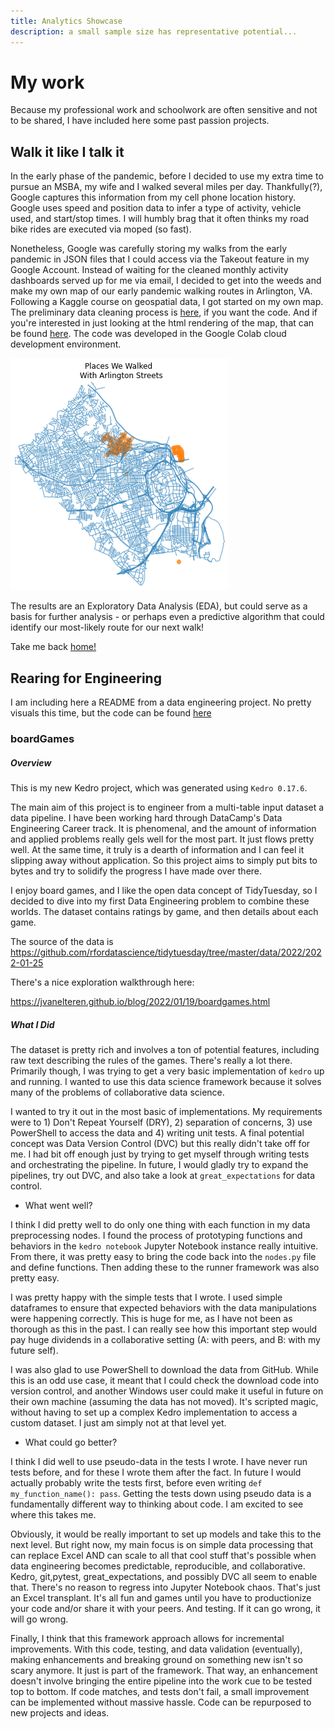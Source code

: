 ```yaml
---
title: Analytics Showcase
description: a small sample size has representative potential...
---
```

# My work

Because my professional work and schoolwork are often sensitive and not to be shared, I have included here some past passion projects.

## Walk it like I talk it

In the early phase of the pandemic, before I decided to use my extra time to pursue an MSBA, my wife and I walked several miles per day. Thankfully(?), Google captures this information from my cell phone location history. Google uses speed and position data to infer a type of activity, vehicle used, and start/stop times. I will humbly brag that it often thinks my road bike rides are executed via moped (so fast). 

Nonetheless, Google was carefully storing my walks from the early pandemic in JSON files that I could access via the Takeout feature in my Google Account. Instead of waiting for the cleaned monthly activity dashboards served up for me via email, I decided to get into the weeds and make my own map of our early pandemic walking routes in Arlington, VA. Following a Kaggle course on geospatial data, I got started on my own map. The preliminary data cleaning process is [here](Test.ipynb), if you want the code. And if you're interested in just looking at the html rendering of the map, that can be found [here](Test.html). The code was developed in the Google Colab cloud development environment.

![Map](map.png)

The results are an Exploratory Data Analysis (EDA), but could serve as a basis for further analysis - or perhaps even a predictive algorithm that could identify our most-likely route for our next walk!

Take me back [home!](https:/anderson-ian.github.io/)

## Rearing for Engineering

I am including here a README from a data engineering project. No pretty visuals this time, but the code can be found [here](https://github.com/anderson-ian/board-games)

### boardGames

##### Overview

This is my new Kedro project, which was generated using `Kedro 0.17.6`.

The main aim of this project is to engineer from a multi-table input dataset a data pipeline. I have been working hard through DataCamp's Data Engineering Career track. It is phenomenal, and the amount of information and applied problems really gels well for the most part. It just flows pretty well. At the same time, it truly is a dearth of information and I can feel it slipping away without application. So this project aims to simply put bits to bytes and try to solidify the progress I have made over there.

 I enjoy board games, and I like the open data concept of TidyTuesday, so I decided to dive into my first Data Engineering problem to combine these worlds. The dataset contains ratings by game, and then details about each game. 

The source of the data is https://github.com/rfordatascience/tidytuesday/tree/master/data/2022/2022-01-25 

There's a nice exploration walkthrough here:

https://jvanelteren.github.io/blog/2022/01/19/boardgames.html

##### What I Did

The dataset is pretty rich and involves a ton of potential features, including raw text describing the rules of the games. There's really a lot there. Primarily though, I was trying to get a very basic implementation of `kedro` up and running. I wanted to use this data science framework because it solves many of the problems of collaborative data science. 

I wanted to try it out in the most basic of implementations. My requirements were to 1) Don't Repeat Yourself (DRY), 2) separation of concerns, 3) use PowerShell to access the data and 4) writing unit tests. A final potential concept was Data Version Control (DVC) but this really didn't take off for me. I had bit off enough just by trying to get myself through writing tests and orchestrating the pipeline. In future, I would gladly try to expand the pipelines, try out DVC, and also take a look at `great_expectations` for data control.

- What went well?

I think I did pretty well to do only one thing with each function in my data preprocessing nodes. I found the process of prototyping functions and behaviors in the `kedro notebook` Jupyter Notebook instance really intuitive. From there, it was pretty easy to bring the code back into the `nodes.py` file and define functions. Then adding these to the runner framework was also pretty easy. 

I was pretty happy with the simple tests that I wrote. I used simple dataframes to ensure that expected behaviors with the data manipulations were happening correctly. This is huge for me, as I have not been as thorough as this in the past. I can really see how this important step would pay huge dividends in a collaborative setting (A: with peers, and B: with my future self).

I was also glad to use PowerShell to download the data from GitHub. While this is an odd use case, it meant that I could check the download code into version control, and another Windows user could make it useful in future on their own machine (assuming the data has not moved). It's scripted magic, without having to set up a complex Kedro implementation to access a custom dataset. I just am simply not at that level yet.

- What could go better?

I think I did well to use pseudo-data in the tests I wrote. I have never run tests before, and for these I wrote them after the fact. In future I would actually probably write the tests first, before even writing `def my_function_name(): pass`. Getting the tests down using pseudo data is a fundamentally different way to thinking about code. I am excited to see where this takes me. 

Obviously, it would be really important to set up models and take this to the next level. But right now, my main focus is on simple data processing that can replace Excel AND can scale to all that cool stuff that's possible when data engineering becomes predictable, reproducible, and collaborative. Kedro, git,pytest, great_expectations, and possibly DVC all seem to enable that. There's no reason to regress into Jupyter Notebook chaos. That's just an Excel transplant. It's all fun and games until you have to productionize your code and/or share it with your peers. And testing. If it can go wrong, it will go wrong.

Finally, I think that this framework approach allows for incremental improvements. With this code, testing, and data validation (eventually), making enhancements and breaking ground on something new isn't so scary anymore. It just is part of the framework. That way, an enhancement doesn't involve bringing the entire pipeline into the work cue to be tested top to bottom. If code matches, and tests don't fail, a small improvement can be implemented without massive hassle. Code can be repurposed to new projects and ideas. 
